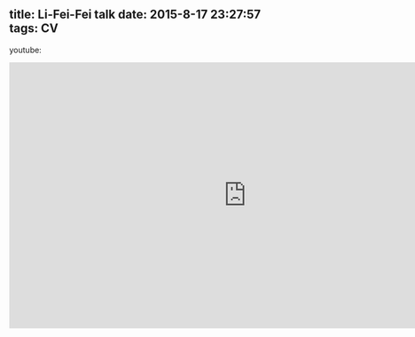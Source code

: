title: Li-Fei-Fei talk
date: 2015-8-17 23:27:57
tags: CV
---

youtube:

<iframe width="854" height="480" src="http://wangfan.net:9002/embed/LosXWG2Vn8I" frameborder="0" allowfullscreen></iframe>

<!--more-->
